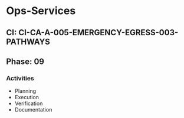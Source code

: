 # Ops-Services

## CI: CI-CA-A-005-EMERGENCY-EGRESS-003-PATHWAYS
## Phase: 09

### Activities
- Planning
- Execution
- Verification
- Documentation
